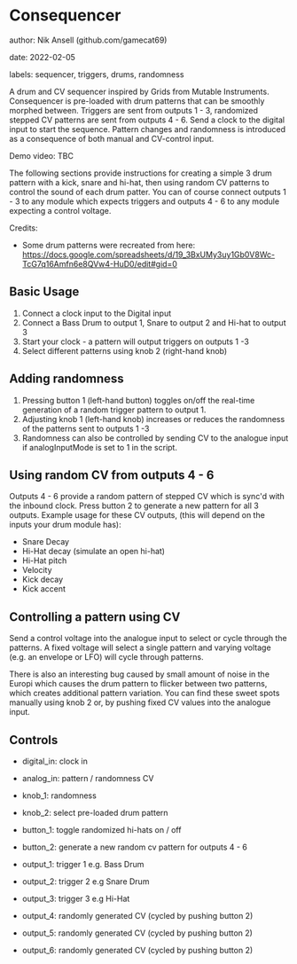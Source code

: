 # Consequencer

author: Nik Ansell (github.com/gamecat69)

date: 2022-02-05

labels: sequencer, triggers, drums, randomness

A drum and CV sequencer inspired by Grids from Mutable Instruments.
Consequencer is pre-loaded with drum patterns that can be smoothly morphed between.
Triggers are sent from outputs 1 - 3, randomized stepped CV patterns are sent from outputs 4 - 6.
Send a clock to the digital input to start the sequence.
Pattern changes and randomness is introduced as a consequence of both manual and CV-control input.

Demo video: TBC

The following sections provide instructions for creating a simple 3 drum pattern with a kick, snare and hi-hat, then using random CV patterns to control the sound of each drum patter. You can of course connect outputs 1 - 3 to any module which expects triggers and outputs 4 - 6 to any module expecting a control voltage.

Credits:
- Some drum patterns were recreated from here: https://docs.google.com/spreadsheets/d/19_3BxUMy3uy1Gb0V8Wc-TcG7q16Amfn6e8QVw4-HuD0/edit#gid=0

## Basic Usage
1. Connect a clock input to the Digital input
2. Connect a Bass Drum to output 1, Snare to output 2 and Hi-hat to output 3
3. Start your clock - a pattern will output triggers on outputs 1 -3
4. Select different patterns using knob 2 (right-hand knob)

## Adding randomness
1. Pressing button 1 (left-hand button) toggles on/off the real-time generation of a random trigger pattern to output 1.
2. Adjusting knob 1 (left-hand knob) increases or reduces the randomness of the patterns sent to outputs 1 -3
3. Randomness can also be controlled by sending CV to the analogue input if analogInputMode is set to 1 in the script.

## Using random CV from outputs 4 - 6

Outputs 4 - 6 provide a random pattern of stepped CV which is sync'd with the inbound clock.
Press button 2 to generate a new pattern for all 3 outputs.
Example usage for these CV outputs, (this will depend on the inputs your drum module has):
- Snare Decay
- Hi-Hat decay (simulate an open hi-hat)
- Hi-Hat pitch
- Velocity
- Kick decay
- Kick accent

## Controlling a pattern using CV

Send a control voltage into the analogue input to select or cycle through the patterns.
A fixed voltage will select a single pattern and varying voltage (e.g. an envelope or LFO) will cycle through patterns.

There is also an interesting bug caused by small amount of noise in the Europi which causes the drum pattern to flicker between two patterns, which creates additional pattern variation. You can find these sweet spots manually using knob 2 or, by pushing fixed CV values into the analogue input.

## Controls

- digital_in: clock in
- analog_in: pattern / randomness CV

- knob_1: randomness
- knob_2: select pre-loaded drum pattern

- button_1: toggle randomized hi-hats on / off
- button_2: generate a new random cv pattern for outputs 4 - 6

- output_1: trigger 1 e.g. Bass Drum
- output_2: trigger 2 e.g Snare Drum
- output_3: trigger 3 e.g Hi-Hat
- output_4: randomly generated CV (cycled by pushing button 2)
- output_5: randomly generated CV (cycled by pushing button 2)
- output_6: randomly generated CV (cycled by pushing button 2)